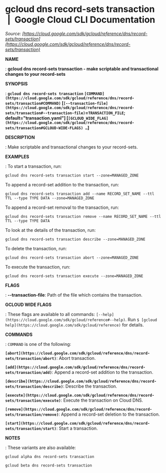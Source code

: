 # gcloud dns record-sets transaction  |  Google Cloud CLI Documentation

*Source: [https://cloud.google.com/sdk/gcloud/reference/dns/record-sets/transaction](https://cloud.google.com/sdk/gcloud/reference/dns/record-sets/transaction)*

**NAME**

: **gcloud dns record-sets transaction - make scriptable and transactional changes to your record-sets**

**SYNOPSIS**

: **`gcloud dns record-sets transaction` `[COMMAND](https://cloud.google.com/sdk/gcloud/reference/dns/record-sets/transaction#COMMAND)` [`[--transaction-file](https://cloud.google.com/sdk/gcloud/reference/dns/record-sets/transaction#--transaction-file)`=`TRANSACTION_FILE`; default="transaction.yaml"] [`[GCLOUD_WIDE_FLAG](https://cloud.google.com/sdk/gcloud/reference/dns/record-sets/transaction#GCLOUD-WIDE-FLAGS) …`]**

**DESCRIPTION**

: Make scriptable and transactional changes to your record-sets.

**EXAMPLES**

: To start a transaction, run:

```
gcloud dns record-sets transaction start --zone=MANAGED_ZONE
```

To append a record-set addition to the transaction, run:

```
gcloud dns record-sets transaction add --name RECORD_SET_NAME --ttl TTL --type TYPE DATA --zone=MANAGED_ZONE
```

To append a record-set removal to the transaction, run:

```
gcloud dns record-sets transaction remove --name RECORD_SET_NAME --ttl TTL --type TYPE DATA
```

To look at the details of the transaction, run:

```
gcloud dns record-sets transaction describe --zone=MANAGED_ZONE
```

To delete the transaction, run:

```
gcloud dns record-sets transaction abort --zone=MANAGED_ZONE
```

To execute the transaction, run:

```
gcloud dns record-sets transaction execute --zone=MANAGED_ZONE
```

**FLAGS**

: **--transaction-file**:
Path of the file which contains the transaction.

**GCLOUD WIDE FLAGS**

: These flags are available to all commands: `[--help](https://cloud.google.com/sdk/gcloud/reference#--help)`.
Run `$ [gcloud help](https://cloud.google.com/sdk/gcloud/reference)` for details.

**COMMANDS**

: ``COMMAND`` is one of the following:

**`[abort](https://cloud.google.com/sdk/gcloud/reference/dns/record-sets/transaction/abort)`**:
Abort transaction.

**`[add](https://cloud.google.com/sdk/gcloud/reference/dns/record-sets/transaction/add)`**:
Append a record-set addition to the transaction.

**`[describe](https://cloud.google.com/sdk/gcloud/reference/dns/record-sets/transaction/describe)`**:
Describe the transaction.

**`[execute](https://cloud.google.com/sdk/gcloud/reference/dns/record-sets/transaction/execute)`**:
Execute the transaction on Cloud DNS.

**`[remove](https://cloud.google.com/sdk/gcloud/reference/dns/record-sets/transaction/remove)`**:
Append a record-set deletion to the transaction.

**`[start](https://cloud.google.com/sdk/gcloud/reference/dns/record-sets/transaction/start)`**:
Start a transaction.

**NOTES**

: These variants are also available:

```
gcloud alpha dns record-sets transaction
```

```
gcloud beta dns record-sets transaction
```